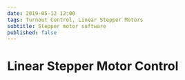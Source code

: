 ```yaml
---
date: 2019-05-12 12:00 
tags: Turnout Control, Linear Stepper Motors
subtitle: Stepper motor software
published: false
---
```


# Linear Stepper Motor Control
